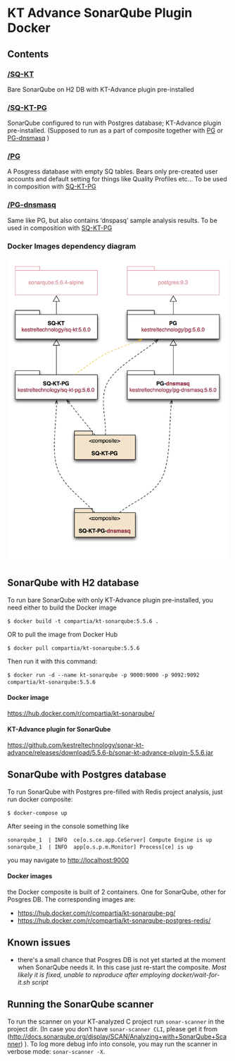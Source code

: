 # KT Advance SonarQube Plugin Docker

## Contents
### [/SQ-KT](SQ-KT)
Bare SonarQube on H2 DB with KT-Advance plugin pre-installed

### [/SQ-KT-PG](SQ-KT-PG)
SonarQube configured to run with Postgres database;  KT-Advance plugin pre-installed.
(Supposed to run as a part of composite together with [PG](PG) or [PG-dnsmasq](PG-dnsmasq) )

### [/PG](PG)
A Posgress database with empty SQ tables. Bears only pre-created user accounts and default setting for things like Quality Profiles etc... To be used in composition with [SQ-KT-PG](SQ-KT-PG)

### [/PG-dnsmasq](PG-dnsmasq)
Same like PG, but also contains ‘dnspasq’ sample analysis results. To be used in composition with [SQ-KT-PG](SQ-KT-PG)

### Docker Images dependency diagram
![Docker Images dependency diagram](https://github.com/compartia/docker-sonar-kt-advance/blob/master/docs/deps.png?raw=true)


## SonarQube with H2 database
To run bare SonarQube with only KT-Advance plugin pre-installed, you need either to build the Docker image
```
$ docker build -t compartia/kt-sonarqube:5.5.6 .
```
OR
to pull the image from Docker Hub

```
$ docker pull compartia/kt-sonarqube:5.5.6
```
Then run it with this command:
```
$ docker run -d --name kt-sonarqube -p 9000:9000 -p 9092:9092 compartia/kt-sonarqube:5.5.6
```
#### Docker image
https://hub.docker.com/r/compartia/kt-sonarqube/
#### KT-Advance plugin for SonarQube
https://github.com/kestreltechnology/sonar-kt-advance/releases/download/5.5.6-b/sonar-kt-advance-plugin-5.5.6.jar

## SonarQube with Postgres database
To run SonarQube with Postgres pre-filled with Redis project analysis,
just run docker composite:
```
$ docker-compose up
```

After seeing in the console something like
```
sonarqube_1  | INFO  ce[o.s.ce.app.CeServer] Compute Engine is up
sonarqube_1  | INFO  app[o.s.p.m.Monitor] Process[ce] is up
```
you may navigate to [http://localhost:9000](http://localhost:9000)

#### Docker images
the Docker composite is built of 2 containers. One for SonarQube, other for Posgres DB. The corresponding images are:
- https://hub.docker.com/r/compartia/kt-sonarqube-pg/
- https://hub.docker.com/r/compartia/kt-sonarqube-postgres-redis/

## Known issues
- there's a small chance that Posgres DB is not yet started at the moment when SonarQube needs it. In this case just re-start the composite. *Most likely it is fixed, unable to reproduce after employing docker/wait-for-it.sh script*

## Running the SonarQube scanner
To run the scanner on your KT-analyzed C project run `sonar-scanner` in the project dir. (In case you don’t have `sonar-scanner CLI`, please get it from (http://docs.sonarqube.org/display/SCAN/Analyzing+with+SonarQube+Scanner) ).
To log more debug info into console, you may run the scanner in verbose mode: `sonar-scanner -X`.
